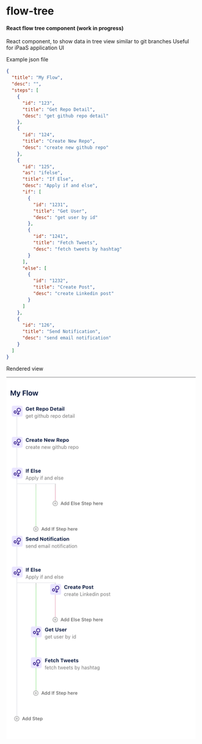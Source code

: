 # flow-tree

#### React flow tree component (work in progress)

React component, to show data in tree view similar to git branches
Useful for iPaaS application UI

Example json file

```json
{
  "title": "My Flow",
  "desc": "",
  "steps": [
    {
      "id": "123",
      "title": "Get Repo Detail",
      "desc": "get github repo detail"
    },
    {
      "id": "124",
      "title": "Create New Repo",
      "desc": "create new github repo"
    },
    {
      "id": "125",
      "as": "ifelse",
      "title": "If Else",
      "desc": "Apply if and else",
      "if": [
        {
          "id": "1231",
          "title": "Get User",
          "desc": "get user by id"
        },
        {
          "id": "1241",
          "title": "Fetch Tweets",
          "desc": "fetch tweets by hashtag"
        }
      ],
      "else": [
        {
          "id": "1232",
          "title": "Create Post",
          "desc": "create Linkedin post"
        }
      ]
    },
    {
      "id": "126",
      "title": "Send Notification",
      "desc": "send email notification"
    }
  ]
}
```

Rendered view

![Rendered](/public/ss1.png)
